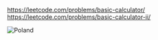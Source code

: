 https://leetcode.com/problems/basic-calculator/
https://leetcode.com/problems/basic-calculator-ii/

![Poland](https://www.allenovery.com/global/-/media/allenovery/1_images/locations/europe/poland/ao_hero_image_m01_countries_europe_warsaw.jpg "Poland")
